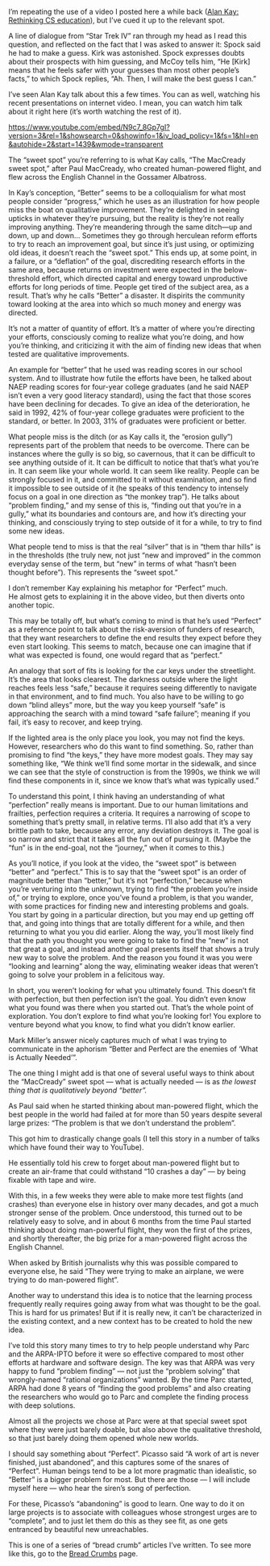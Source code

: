 I’m repeating the use of a video I posted here a while back ([Alan Kay: Rethinking CS education](https://tekkie.wordpress.com/2016/06/01/alan-kay-rethinking-cs-education/)), but I’ve cued it up to the relevant spot.

A line of dialogue from “Star Trek IV” ran through my head as I read this question, and reflected on the fact that I was asked to answer it: Spock said he had to make a guess. Kirk was astonished. Spock expresses doubts about their prospects with him guessing, and McCoy tells him, “He [Kirk] means that he feels safer with your guesses than most other people’s facts,” to which Spock replies, “Ah. Then, I will make the best guess I can.”

I’ve seen Alan Kay talk about this a few times. You can as well, watching his recent presentations on internet video. I mean, you can watch him talk about it right here (it’s worth watching the rest of it).

https://www.youtube.com/embed/N9c7_8Gp7gI?version=3&rel=1&showsearch=0&showinfo=1&iv_load_policy=1&fs=1&hl=en&autohide=2&start=1439&wmode=transparent

The “sweet spot” you’re referring to is what Kay calls, “The MacCready sweet spot,” after Paul MacCready, who created human-powered flight, and flew across the English Channel in the Gossamer Albatross.

In Kay’s conception, “Better” seems to be a colloquialism for what most people consider “progress,” which he uses as an illustration for how people miss the boat on qualitative improvement. They’re delighted in seeing upticks in whatever they’re pursuing, but the reality is they’re not really improving anything. They’re meandering through the same ditch—up and down, up and down… Sometimes they go through herculean reform efforts to try to reach an improvement goal, but since it’s just using, or optimizing old ideas, it doesn’t reach the “sweet spot.” This ends up, at some point, in a failure, or a “deflation” of the goal, discrediting research efforts in the same area, because returns on investment were expected in the below-threshold effort, which directed capital and energy toward unproductive efforts for long periods of time. People get tired of the subject area, as a result. That’s why he calls “Better” a disaster. It dispirits the community toward looking at the area into which so much money and energy was directed.

It’s not a matter of quantity of effort. It’s a matter of where you’re directing your efforts, consciously coming to realize what you’re doing, and how you’re thinking, and criticizing it with the aim of finding new ideas that when tested are qualitative improvements.

An example for “better” that he used was reading scores in our school system. And to illustrate how futile the efforts have been, he talked about NAEP reading scores for four-year college graduates (and he said NAEP isn’t even a very good literacy standard), using the fact that those scores have been declining for decades. To give an idea of the deterioration, he said in 1992, 42% of four-year college graduates were proficient to the standard, or better. In 2003, 31% of graduates were proficient or better.

What people miss is the ditch (or as Kay calls it, the “erosion gully”) represents part of the problem that needs to be overcome. There can be instances where the gully is so big, so cavernous, that it can be difficult to see anything outside of it. It can be difficult to notice that that’s what you’re in. It can seem like your whole world. It can seem like reality. People can be strongly focused in it, and committed to it without examination, and so find it impossible to see outside of it (he speaks of this tendency to intensely focus on a goal in one direction as “the monkey trap”). He talks about “problem finding,” and my sense of this is, “finding out that you’re in a gully,” what its boundaries and contours are, and how it’s directing your thinking, and consciously trying to step outside of it for a while, to try to find some new ideas.

What people tend to miss is that the real “silver” that is in “them thar hills” is in the thresholds (the truly new, not just “new and improved” in the common everyday sense of the term, but “new” in terms of what “hasn’t been thought before”). This represents the “sweet spot.”

I don’t remember Kay explaining his metaphor for “Perfect” much. He almost gets to explaining it in the above video, but then diverts onto another topic.

This may be totally off, but what’s coming to mind is that he’s used “Perfect” as a reference point to talk about the risk-aversion of funders of research, that they want researchers to define the end results they expect before they even start looking. This seems to match, because one can imagine that if what was expected is found, one would regard that as “perfect.”

An analogy that sort of fits is looking for the car keys under the streetlight. It’s the area that looks clearest. The darkness outside where the light reaches feels less “safe,” because it requires seeing differently to navigate in that environment, and to find much. You also have to be willing to go down “blind alleys” more, but the way you keep yourself “safe” is approaching the search with a mind toward “safe failure”; meaning if you fail, it’s easy to recover, and keep trying.

If the lighted area is the only place you look, you may not find the keys. However, researchers who do this want to find something. So, rather than promising to find “the keys,” they have more modest goals. They may say something like, “We think we’ll find some mortar in the sidewalk, and since we can see that the style of construction is from the 1990s, we think we will find these components in it, since we know that’s what was typically used.”

To understand this point, I think having an understanding of what “perfection” really means is important. Due to our human limitations and frailties, perfection requires a criteria. It requires a narrowing of scope to something that’s pretty small, in relative terms. I’ll also add that it’s a very brittle path to take, because any error, any deviation destroys it. The goal is so narrow and strict that it takes all the fun out of pursuing it. (Maybe the “fun” is in the end-goal, not the “journey,” when it comes to this.)

As you’ll notice, if you look at the video, the “sweet spot” is between “better” and “perfect.” This is to say that the “sweet spot” is an order of magnitude better than “better,” but it’s not “perfection,” because when you’re venturing into the unknown, trying to find “the problem you’re inside of,” or trying to explore, once you’ve found a problem, is that you wander, with some practices for finding new and interesting problems and goals. You start by going in a particular direction, but you may end up getting off that, and going into things that are totally different for a while, and then returning to what you you did earlier. Along the way, you’ll most likely find that the path you thought you were going to take to find the “new” is not that great a goal, and instead another goal presents itself that shows a truly new way to solve the problem. And the reason you found it was you were “looking and learning” along the way, eliminating weaker ideas that weren’t going to solve your problem in a felicitous way.

In short, you weren’t looking for what you ultimately found. This doesn’t fit with perfection, but then perfection isn’t the goal. You didn’t even know what you found was there when you started out. That’s the whole point of exploration. You don’t explore to find what you’re looking for! You explore to venture beyond what you know, to find what you didn’t know earlier.

Mark Miller’s answer nicely captures much of what I was trying to communicate in the aphorism “Better and Perfect are the enemies of ‘What is Actually Needed’”.

The one thing I might add is that one of several useful ways to think about the “MacCready” sweet spot — what is actually needed — is as *the lowest thing that is *qualitatively beyond* “better”.*

As Paul said when he started thinking about man-powered flight, which the best people in the world had failed at for more than 50 years despite several large prizes: “The problem is that we don’t understand the problem”.

This got him to drastically change goals (I tell this story in a number of talks which have found their way to YouTube).

He essentially told his crew to forget about man-powered flight but to create an air-frame that could withstand “10 crashes a day” — by being fixable with tape and wire.

With this, in a few weeks they were able to make more test flights (and crashes) than everyone else in history over many decades, and got a much stronger sense of the problem. Once understood, this turned out to be relatively easy to solve, and in about 6 months from the time Paul started thinking about doing man-powerful flight, they won the first of the prizes, and shortly thereafter, the big prize for a man-powered flight across the English Channel.

When asked by British journalists why this was possible compared to everyone else, he said “They were trying to make an airplane, we were trying to do man-powered flight”.

Another way to understand this idea is to notice that the learning process frequently really requires going away from what was thought to be the goal. This is hard for us primates! But if it is really new, it can’t be characterized in the existing context, and a new context has to be created to hold the new idea.

I’ve told this story many times to try to help people understand why Parc and the ARPA-IPTO before it were so effective compared to most other efforts at hardware and software design. The key was that ARPA was very happy to fund “problem finding” — not just the “problem solving” that wrongly-named “rational organizations” wanted. By the time Parc started, ARPA had done 8 years of “finding the good problems” and also creating the researchers who would go to Parc and complete the finding process with deep solutions.

Almost all the projects we chose at Parc were at that special sweet spot where they were just barely doable, but also above the qualitative threshold, so that just barely doing them opened whole new worlds.

I should say something about “Perfect”. Picasso said “A work of art is never finished, just abandoned”, and this captures some of the snares of “Perfect”. Human beings tend to be a lot more pragmatic than idealistic, so “Better” is a bigger problem for most. But there are those — I will include myself here — who hear the siren’s song of perfection.

For these, Picasso’s “abandoning” is good to learn. One way to do it on large projects is to associate with colleagues whose strongest urges are to “complete”, and to just let them do this as they see fit, as one gets entranced by beautiful new unreachables.

This is one of a series of “bread crumb” articles I’ve written. To see more like this, go to the [Bread Crumbs](https://tekkie.wordpress.com/bread-crumbs/) page.

